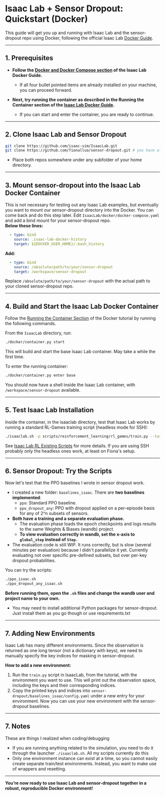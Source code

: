 # Isaac Lab + Sensor Dropout: Quickstart (Docker)

This guide will get you up and running with Isaac Lab and the sensor-dropout repo using Docker, following the official Isaac Lab [Docker Guide](https://isaac-sim.github.io/IsaacLab/main/source/deployment/docker.html).

---

## 1. Prerequisites

- **Follow the [Docker and Docker Compose section](https://isaac-sim.github.io/IsaacLab/main/source/deployment/docker.html#docker-and-docker-compose) of the Isaac Lab Docker Guide.**
    - If all four bullet pointed items are already installed on your machine, you can proceed forward.

- **Next, try running the container as described in the Running the Container section of the [Isaac Lab Docker Guide](https://isaac-sim.github.io/IsaacLab/main/source/deployment/docker.html#running-the-container).**
    - If you can start and enter the container, you are ready to continue. 

---

## 2. Clone Isaac Lab and Sensor Dropout

```bash
git clone https://github.com/isaac-sim/IsaacLab.git
git clone https://github.com/fionalluo/sensor-dropout.git # you have already done this
```
- Place both repos somewhere under any subfolder of your home directory.

---

## 3. Mount sensor-dropout into the Isaac Lab Docker Container

This is not necessary for testing out any Isaac Lab examples, but eventually you want to mount our sensor-dropout directory into the Docker. You can come back and do this step later. 
Edit `IsaacLab/docker/docker-compose.yaml` and add a bind mount for your sensor-dropout repo.  
**Below these lines:**
```yaml
  - type: bind
    source: .isaac-lab-docker-history
    target: ${DOCKER_USER_HOME}/.bash_history
```
**Add:**
```yaml
  - type: bind
    source: /absolute/path/to/your/sensor-dropout
    target: /workspace/sensor-dropout
```
Replace `/absolute/path/to/your/sensor-dropout` with the actual path to your cloned sensor-dropout repo.

---

## 4. Build and Start the Isaac Lab Docker Container

Follow the [Running the Container Section](https://isaac-sim.github.io/IsaacLab/main/source/deployment/docker.html#running-the-container) of the Docker tutorial by running the following commands.

From the `IsaacLab` directory, run:
```bash
./docker/container.py start
```
This will build and start the base Isaac Lab container. May take a while the first time. 

To enter the running container:
```bash
./docker/container.py enter base
```
You should now have a shell inside the Isaac Lab container, with `/workspace/sensor-dropout` available.

---

## 5. Test Isaac Lab Installation

Inside the container, in the isaaclab directory, test that Isaac Lab works by running a standard RL-Games training script (headless mode for SSH):

```bash
./isaaclab.sh -p scripts/reinforcement_learning/rl_games/train.py --task Isaac-Ant-v0 --headless
```
See [Isaac Lab RL Existing Scripts](https://isaac-sim.github.io/IsaacLab/main/source/overview/reinforcement-learning/rl_existing_scripts.html) for more details. If you are using SSH probably only the headless ones work, at least on Fiona's setup.

---

## 6. Sensor Dropout: Try the Scripts

Now let's test that the PPO baselines I wrote in sensor dropout work.

- I created a new folder: `baselines_isaac`. There are **two baselines implemented**:
  - `ppo`: Standard PPO baseline.
  - `ppo_dropout_any`: PPO with dropout applied on a per-episode basis for any of 2^n subsets of sensors.
- **Both have a training and a separate evaluation phase.**
  - The evaluation phase loads the epoch checkpoints and logs results to the same Weights & Biases (wandb) project.
  - **To view evaluation correctly in wandb, set the x-axis to `global_step` instead of `Step`.**
- The evaluation code is still WIP. It runs correctly, but is slow (several minutes per evaluation) because I didn't parallelize it yet. Currently evaluating not over specific pre-defined subsets, but over per-key dropout probabilities.

You can try the scripts:
```bash
./ppo_isaac.sh
./ppo_dropout_any_isaac.sh
```

**Before running them, open the `.sh` files and change the wandb user and project name to your own.**

- You may need to install additional Python packages for sensor-dropout.  
  Just install them as you go though or use requirements.txt

---

## 7. Adding New Environments

Isaac Lab has many different environments. Since the observation is returned as one long tensor (not a dictionary with keys), we need to manually specify the key indices for masking in sensor-dropout.

**How to add a new environment:**

1. Run the `train.py` script in IsaacLab, from the tutorial, with the environment you want to use. This will print out the observation space, including the keys and their corresponding indices.
2. Copy the printed keys and indices into `sensor-dropout/baselines_isaac/config.yaml` under a new entry for your environment.
Now you can use your new environment with the sensor-dropout baselines.

---

## 7. Notes

These are things I realized when coding/debugging
- If you are running anything related to the simulation, you need to do it through the launcher `./isaaclab.sh`. All my scripts currently do this
- Only one environment instance can exist at a time, so you cannot easily create separate train/test environments. Instead, you want to make use of wrappers and resetting.

---

**You’re now ready to use Isaac Lab and sensor-dropout together in a robust, reproducible Docker environment!**

